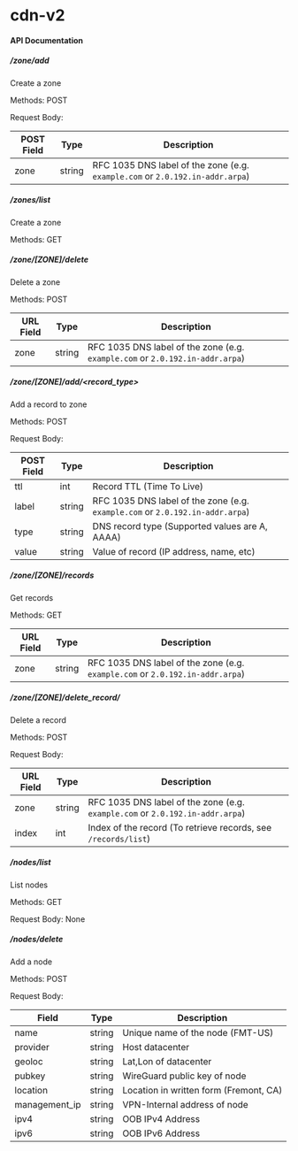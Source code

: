 # cdn-v2

#### API Documentation




##### /zone/add
Create a zone

Methods: POST

Request Body:

| POST Field | Type   | Description                                                  |
| ---------- | ------ | ------------------------------------------------------------ |
| zone       | string | RFC 1035 DNS label of the zone (e.g. `example.com` or `2.0.192.in-addr.arpa`) |



##### /zones/list

Create a zone

Methods: GET



##### /zone/[ZONE]/delete

Delete a zone

Methods: POST

| URL Field | Type   | Description                                                  |
| --------- | ------ | ------------------------------------------------------------ |
| zone      | string | RFC 1035 DNS label of the zone (e.g. `example.com` or `2.0.192.in-addr.arpa`) |



##### /zone/[ZONE]/add/<record_type>

Add a record to zone

Methods: POST

Request Body:

| POST Field | Type   | Description                                                  |
| ------ | ------ | ------------------------------------------------------------ |
| ttl    | int | Record TTL (Time To Live)                                    |
| label | string | RFC 1035 DNS label of the zone (e.g. `example.com` or `2.0.192.in-addr.arpa`) |
| type      | string | DNS record type (Supported values are A, AAAA) |
| value      | string | Value of record (IP address, name, etc) |



##### /zone/[ZONE]/records

Get records

Methods: GET

| URL Field | Type   | Description                                                  |
| --------- | ------ | ------------------------------------------------------------ |
| zone      | string | RFC 1035 DNS label of the zone (e.g. `example.com` or `2.0.192.in-addr.arpa`) |



##### /zone/[ZONE]/delete_record/<index>

Delete a record

Methods: POST

Request Body:

| URL Field | Type   | Description                                                  |
| --------- | ------ | ------------------------------------------------------------ |
| zone      | string | RFC 1035 DNS label of the zone (e.g. `example.com` or `2.0.192.in-addr.arpa`) |
| index     | int    | Index of the record (To retrieve records, see `/records/list`) |



##### /nodes/list

List nodes

Methods: GET

Request Body: None




##### /nodes/delete

Add  a node

Methods: POST

Request Body:

| Field | Type   | Description                                                  |
| ----- | ------ | ------------------------------------------------------------ |
| name  | string | Unique name of the node (FMT-US) |
| provider | string    | Host datacenter |
| geoloc | string    | Lat,Lon of datacenter |
| pubkey | string    | WireGuard public key of node |
| location | string    | Location in written form (Fremont, CA) |
| management_ip | string    | VPN-Internal address of node |
| ipv4 | string    | OOB IPv4 Address |
| ipv6 | string    | OOB IPv6 Address |

